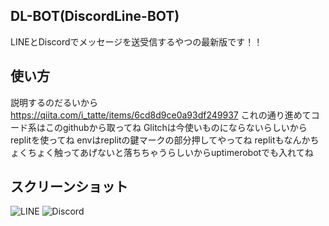 ## DL-BOT(DiscordLine-BOT)

LINEとDiscordでメッセージを送受信するやつの最新版です！！

## 使い方
説明するのだるいから
https://qiita.com/i_tatte/items/6cd8d9ce0a93df249937
これの通り進めてコード系はこのgithubから取ってね
Glitchは今使いものにならないらしいからreplitを使ってね
envはreplitの鍵マークの部分押してやってね
replitもなんかちょくちょく触ってあげないと落ちちゃうらしいからuptimerobotでも入れてね

## スクリーンショット
![LINE](https://pbs.twimg.com/media/FX9QMxrUcAA6vNh?format=jpg&name=medium)
![Discord](https://pbs.twimg.com/media/FX9QMx3VQAE0nUN?format=jpg&name=medium)